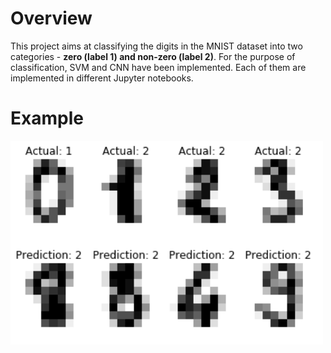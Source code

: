 # Overview
This project aims at classifying the digits in the MNIST dataset into two categories - **zero (label 1) and non-zero (label 2)**. For the purpose of classification, SVM and CNN have been implemented. Each of them are implemented in different Jupyter notebooks.

# Example

<img src="example.PNG" width=500>
